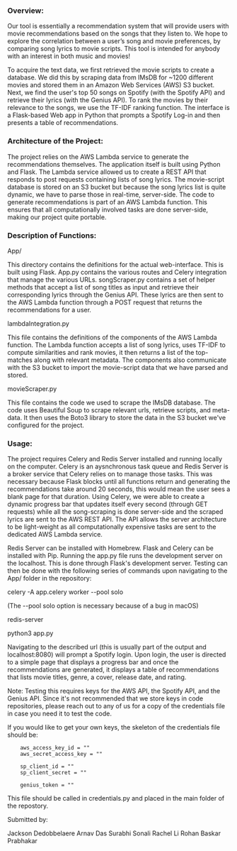 ### Overview:

Our tool is essentially a recommendation system that will provide users with movie recommendations based on the songs that they listen to. We hope to explore the correlation between a user’s song and movie preferences, by comparing song lyrics to movie scripts. This tool is intended for anybody with an interest in both music and movies!

To acquire the text data, we first retrieved the movie scripts to create a database. We did this by scraping data from IMsDB for ~1200 different movies and stored them in an Amazon Web Services (AWS) S3 bucket. Next, we find the user's top 50 songs on Spotify (with the Spotify API) and retrieve their lyrics (with the Genius API). To rank the movies by their relevance to the songs, we use the TF-IDF ranking function. The interface is a Flask-based Web app in Python that prompts a Spotify Log-in and then presents a table of recommendations.

### Architecture of the Project:

The project relies on the AWS Lambda service to generate the recommendations themselves. The application itself is built using Python and Flask. The Lambda service allowed us to create a REST API that responds to post requests containing lists of song lyrics. The movie-script database is stored on an S3 bucket but because the song lyrics list is quite dynamic, we have to parse those in real-time, server-side. The code to generate recommendations is part of an AWS Lambda function. This ensures that all computationally involved tasks are done server-side, making our project quite portable.

### Description of Functions:

App/

This directory contains the definitions for the actual web-interface. This is built using Flask. App.py contains the various routes and Celery integration that manage the various URLs. songScraper.py contains a set of helper methods that accept a list of song titles as input and retrieve their corresponding lyrics through the Genius API. These lyrics are then sent to the AWS Lambda function through a POST request that returns the recommendations for a user.

lambdaIntegration.py

This file contains the definitions of the components of the AWS Lambda function. The Lambda function accepts a list of song lyrics, uses TF-IDF to compute similarities and rank movies, it then returns a list of the top-matches along with relevant metadata. The components also communicate with the S3 bucket to import the movie-script data that we have parsed and stored. 

movieScraper.py

This file contains the code we used to scrape the IMsDB database. The code uses Beautiful Soup to scrape relevant urls, retrieve scripts, and meta-data. It then uses the Boto3 library to store the data in the S3 bucket we've configured for the project.

### Usage:

The project requires Celery and Redis Server installed and running locally on the computer. Celery is an aysnchronous task queue and Redis Server is a broker service that Celery relies on to manage those tasks. This was necessary because Flask blocks until all functions return and generating the recommendations take around 20 seconds, this would mean the user sees a blank page for that duration. Using Celery, we were able to create a dynamic progress bar that updates itself every second (through GET requests) while all the song-scraping is done server-side and the scraped lyrics are sent to the AWS REST API. The API allows the server architecture to be light-weight as all computationally expensive tasks are sent to the dedicated AWS Lambda service.

Redis Server can be installed with Homebrew. Flask and Celery can be installed with Pip. Running the app.py file runs the development server on the localhost. This is done through Flask's development server. Testing can then be done with the following series of commands upon navigating to the App/ folder in the repository:

celery -A app.celery worker --pool solo

(The --pool solo option is necessary because of a bug in macOS)

redis-server

python3 app.py

Navigating to the described url (this is usually part of the output and localhost:8080) will prompt a Spotify login. Upon login, the user is directed to a simple page that displays a progress bar and once the recommendations are generated, it displays a table of recommendations that lists movie titles, genre, a cover, release date, and rating.

Note: Testing this requires keys for the AWS API, the Spotify API, and the Genius API. Since it's not recommended that we store keys in code repositories, please reach out to any of us for a copy of the credentials file in case you need it to test the code.

If you would like to get your own keys, the skeleton of the credentials file should be:


        aws_access_key_id = ""
        aws_secret_access_key = ""

        sp_client_id = "" 
        sp_client_secret = ""

        genius_token = ""


This file should be called in credentials.py and placed in the main folder of the repostory.



Submitted by:

Jackson Dedobbelaere
Arnav Das
Surabhi Sonali
Rachel Li
Rohan Baskar Prabhakar
